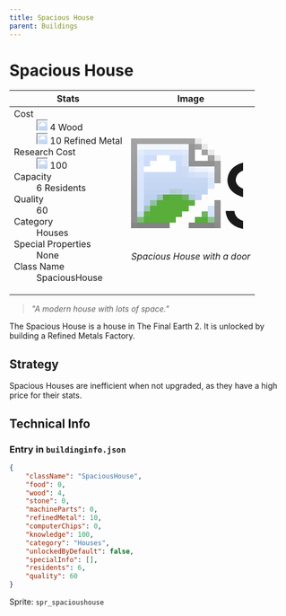 ```yaml
---
title: Spacious House
parent: Buildings
---
```

# Spacious House

[//]: # (Pre-generated content)
<table><thead><tr><th>Stats</th><th>Image</th></tr></thead><tbody><tr><td><dl><dt>Cost</dt><dd><div class="resource-icon"><img style="object-position: -637px -751px;" src="https://tfe2-wiki.github.io/assets/sprites.png"></div> 4 Wood<br><div class="resource-icon"><img style="object-position: -795px -775px;" src="https://tfe2-wiki.github.io/assets/sprites.png"></div> 10 Refined Metal</dd><dt>Research Cost</dt><dd><div class="resource-icon"><img style="object-position: -268px -522px;" src="https://tfe2-wiki.github.io/assets/sprites.png"></div> 100</dd><dt>Capacity</dt><dd>6 Residents</dd><dt>Quality</dt><dd>60</dd><dt>Category</dt><dd>Houses</dd><dt>Special Properties</dt><dd>None</dd><dt>Class Name</dt><dd>SpaciousHouse</dd></dl></td><td><style>.building-image {width: 200px;height: 200px;overflow: hidden;position: relative;}.building-image img {image-rendering: pixelated;object-fit: none;transform: scale(10);transform-origin: left top;position: absolute;left: 0;top: 0;}.resource-image {width: 200px;height: 200px;overflow: hidden;position: relative;}.resource-image img {image-rendering: pixelated;object-fit: none;transform: scale(20);transform-origin: left top;position: absolute;left: 0;top: 0;}.building-icon {width: 20px;height: 20px;overflow: hidden;position: relative;display: inline-block;}.building-icon img {image-rendering: pixelated;object-fit: none;transform: scale(1);transform-origin: left top;position: absolute;left: 0;top: 0;}.resource-icon {width: 20px;height: 20px;overflow: hidden;position: relative;display: inline-block;}.resource-icon img {image-rendering: pixelated;object-fit: none;transform: scale(2);transform-origin: left top;position: absolute;left: 0;top: 0;}</style><div class="building-image"><img style="object-position: -687px -931px;" src="https://tfe2-wiki.github.io/assets/sprites.png" alt="Spacious House Back"><img style="object-position: -665px -931px;" src="https://tfe2-wiki.github.io/assets/sprites.png" alt="Spacious House"></div><i>Spacious House with a door</i></td></tr></tbody></table><blockquote><i>"A modern house with lots of space."</i></blockquote>

The Spacious House is a house in The Final Earth 2. It is unlocked by building a Refined Metals Factory.

## Strategy

Spacious Houses are inefficient when not upgraded, as they have a high price for their stats.


## Technical Info
### Entry in `buildinginfo.json`

```json
{
    "className": "SpaciousHouse",
    "food": 0,
    "wood": 4,
    "stone": 0,
    "machineParts": 0,
    "refinedMetal": 10,
    "computerChips": 0,
    "knowledge": 100,
    "category": "Houses",
    "unlockedByDefault": false,
    "specialInfo": [],
    "residents": 6,
    "quality": 60
}
```

Sprite: `spr_spacioushouse`


